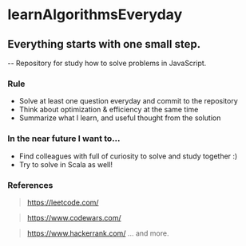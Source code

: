 # learnAlgorithmsEveryday

## Everything starts with one small step.
-- Repository for study how to solve problems in JavaScript.

### Rule
* Solve at least one question everyday and commit to the repository
* Think about optimization & efficiency at the same time
* Summarize what I learn, and useful thought from the solution

### In the near future I want to...
* Find colleagues with full of curiosity to solve and study together :)
* Try to solve in Scala as well!

### References
> https://leetcode.com/

> https://www.codewars.com/

> https://www.hackerrank.com/
... and more.